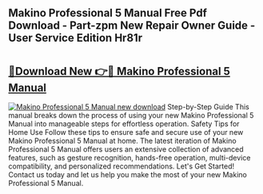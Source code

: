 ## Makino Professional 5 Manual Free Pdf Download - Part-zpm New Repair Owner Guide - User Service Edition Hr81r

# <h2><a href="http://bc29793.oget.top/?id=Makino+Professional+5+Manual">🔗Download New 👉🔴 Makino Professional 5 Manual</a></h2>

[![Makino Professional 5 Manual new download](https://i.imgur.com/5g1atiW.png)](http://bc29793.oget.top/?id=Makino+Professional+5+Manual)
Step-by-Step Guide This manual breaks down the process of using your new Makino Professional 5 Manual into manageable steps for effortless operation. Safety Tips for Home Use Follow these tips to ensure safe and secure use of your new Makino Professional 5 Manual at home. The latest iteration of Makino Professional 5 Manual offers users an extensive collection of advanced features, such as gesture recognition, hands-free operation, multi-device compatibility, and personalized recommendations. Let's Get Started! Contact us today and let us help you make the most of your new Makino Professional 5 Manual.
